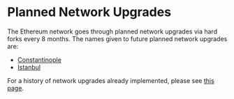 # Planned Network Upgrades

The Ethereum network goes through planned network upgrades via hard forks every 8 months. The names given to future planned network upgrades are:

* [Constantinople](timeline.md)
* [Istanbul](istanbul.md)

For a history of network upgrades already implemented, please see [this page](../../ethereum-basics/history.md#hard-fork-history).

